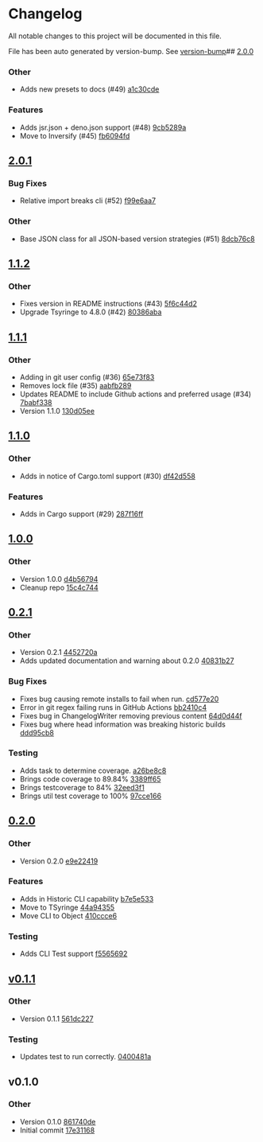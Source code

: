 
# Changelog

All notable changes to this project will be documented in this file.

File has been auto generated by version-bump. See [version-bump](https://deno.land/x/version_bump)## [2.0.0](https://github.com/jhechtf/version-bump/compare/1.1.2..2.0.0)


### Other

- Adds new presets to docs (#49)
  [a1c30cde](https://github.com/jhechtf/version-bump/commit/a1c30cdea716066bf08df3f2f40e569166635c3a)


### Features

- Adds jsr.json + deno.json support (#48)
  [9cb5289a](https://github.com/jhechtf/version-bump/commit/9cb5289aa57f151566ff4e6118fd8e4e9d319865)
- Move to Inversify (#45)
  [fb6094fd](https://github.com/jhechtf/version-bump/commit/fb6094fda44b7781a2ef534f673023d6f3d95f53)
## [2.0.1](https://github.com/jhechtf/version-bump/compare/2.0.0..2.0.1)


### Bug Fixes

- Relative import breaks cli (#52)
  [f99e6aa7](https://github.com/jhechtf/version-bump/commit/f99e6aa772a1423fc6cee59e5a2d9bd7a2683337)


### Other

- Base JSON class for all JSON-based version strategies (#51)
  [8dcb76c8](https://github.com/jhechtf/version-bump/commit/8dcb76c88d2904b64d6e2de668252afafb0145a7)

## [1.1.2](https://github.com/jhechtf/version-bump/compare/1.1.1..1.1.2)


### Other

- Fixes version in README instructions (#43)
  [5f6c44d2](https://github.com/jhechtf/version-bump/commit/5f6c44d2cca90a0788c45cd46b5f077c0d74b709)
- Upgrade Tsyringe to 4.8.0 (#42)
  [80386aba](https://github.com/jhechtf/version-bump/commit/80386abaafe741feb52dd5fa5b8f50cc7e38a748)

## [1.1.1](https://github.com/jhechtf/version-bump/compare/1.1.0..1.1.1)


### Other

- Adding in git user config (#36)
  [65e73f83](https://github.com/jhechtf/version-bump/commit/65e73f837d55209784f810fc569583efd58189f1)
- Removes lock file (#35)
  [aabfb289](https://github.com/jhechtf/version-bump/commit/aabfb2897f8805669e5ec034df3668f2f3a292bf)
- Updates README to include Github actions and preferred usage (#34)
  [7babf338](https://github.com/jhechtf/version-bump/commit/7babf33866a5b5dec75988a95858516a2bb92b9c)
- Version 1.1.0
  [130d05ee](https://github.com/jhechtf/version-bump/commit/130d05ee852c166f2d5cfbfd25d49b5eb1dce4cb)

## [1.1.0](https://github.com/jhechtf/version-bump/compare/1.0.0..1.1.0)


### Other

- Adds in notice of Cargo.toml support (#30)
  [df42d558](https://github.com/jhechtf/version-bump/commit/df42d558005f0fad8a91c5c9bee16a3d95b48cb7)


### Features

- Adds in Cargo support (#29)
  [287f16ff](https://github.com/jhechtf/version-bump/commit/287f16ffeb9aa92f03879689ac156b75bfe8544c)



## [1.0.0](https://github.com/jhechtf/version-bump/compare/0.2.1..1.0.0)


### Other

- Version 1.0.0
  [d4b56794](https://github.com/jhechtf/version-bump/commit/d4b56794aeb6b991856c58d69d979d1c13f119b6)
- Cleanup repo
  [15c4c744](https://github.com/jhechtf/version-bump/commit/15c4c744ea7a395b2163971eb7d1bc23d9a7a910)



## [0.2.1](https://github.com/jhechtf/version-bump/compare/0.2.0..0.2.1)


### Other

- Version 0.2.1
  [4452720a](https://github.com/jhechtf/version-bump/commit/4452720aad41fcaa53ef749371af1db295a3e06f)
- Adds updated documentation and warning about 0.2.0
  [40831b27](https://github.com/jhechtf/version-bump/commit/40831b27c4e258fb7616a1f42d398f3d139856bf)


### Bug Fixes

- Fixes bug causing remote installs to fail when run.
  [cd577e20](https://github.com/jhechtf/version-bump/commit/cd577e20bcc1fd58532e1c6cf3e7ccce3496d507)
- Error in git regex failing runs in GitHub Actions
  [bb2410c4](https://github.com/jhechtf/version-bump/commit/bb2410c4703528443910b4ed5abd89ee5027a886)
- Fixes bug in ChangelogWriter removing previous content
  [64d0d44f](https://github.com/jhechtf/version-bump/commit/64d0d44f564efa4c9c509e90e31586ec0e127190)
- Fixes bug where head information was breaking historic builds
  [ddd95cb8](https://github.com/jhechtf/version-bump/commit/ddd95cb84397807c589bc47e570f8d6728bbb235)


### Testing

- Adds task to determine coverage.
  [a26be8c8](https://github.com/jhechtf/version-bump/commit/a26be8c819f42e8aa58c6933e768ef34bbe86ba9)
- Brings code coverage to 89.84%
  [3389ff65](https://github.com/jhechtf/version-bump/commit/3389ff65479587c9b35c22ea87c69153c7964f3d)
- Brings testcoverage to 84%
  [32eed3f1](https://github.com/jhechtf/version-bump/commit/32eed3f13c6464d090281aa41a20b2bbd20ad8fa)
- Brings util test coverage to 100%
  [97cce166](https://github.com/jhechtf/version-bump/commit/97cce166de698723fbbfba0761ffd38237d607b0)



## [0.2.0](https://github.com/jhechtf/version-bump/compare/v0.1.1..0.2.0)


### Other

- Version 0.2.0
  [e9e22419](https://github.com/jhechtf/version-bump/commit/e9e22419eb6496d9cb0236365ee463c2f3ece2cc)


### Features

- Adds in Historic CLI capability
  [b7e5e533](https://github.com/jhechtf/version-bump/commit/b7e5e533225ef5ce578c2a2668ca8412be68c0b8)
- Move to TSyringe
  [44a94355](https://github.com/jhechtf/version-bump/commit/44a943556044c9a9ca1401caa75e004ca7eb51cc)
- Move CLI to Object
  [410ccce6](https://github.com/jhechtf/version-bump/commit/410ccce603fd1c76f0b8c7e41c0ac317638b5ca3)


### Testing

- Adds CLI Test support
  [f5565692](https://github.com/jhechtf/version-bump/commit/f556569216e57dc7cdbee792f55a6bb885ac4394)



## [v0.1.1](https://github.com/jhechtf/version-bump/compare/v0.1.0..v0.1.1)


### Other

- Version 0.1.1
  [561dc227](https://github.com/jhechtf/version-bump/commit/561dc227f92008af56c8ecd8fdbf944c6517b5dc)


### Testing

- Updates test to run correctly.
  [0400481a](https://github.com/jhechtf/version-bump/commit/0400481abfc55ad549c7e31f12fd76d8bd09128f)



## v0.1.0
### Other

- Version 0.1.0
  [861740de](https://github.com/jhechtf/version-bump/commit/861740de617436376907937edd9b87d0f01011d5)
- Initial commit
  [17e31168](https://github.com/jhechtf/version-bump/commit/17e3116854dd3e6be508fd7277c4f586c4c39cc1)

